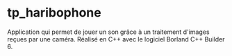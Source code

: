 # tp_haribophone
Application qui permet de jouer un son grâce à un traitement d'images reçues par une caméra.
Réalisé en C++ avec le logiciel Borland C++ Builder 6.
